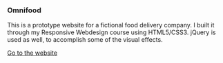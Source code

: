 ### Omnifood

This is a prototype website for a fictional food delivery company.
I built it through my Responsive Webdesign course using HTML5/CSS3. jQuery is used as well, to accomplish some of the visual effects.

[Go to the website](https://www.donz.website/omnifood-d)

